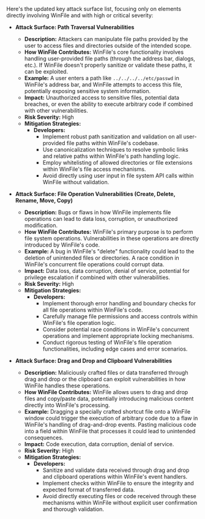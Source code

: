 Here's the updated key attack surface list, focusing only on elements directly involving WinFile and with high or critical severity:

*   **Attack Surface: Path Traversal Vulnerabilities**
    *   **Description:** Attackers can manipulate file paths provided by the user to access files and directories outside of the intended scope.
    *   **How WinFile Contributes:** WinFile's core functionality involves handling user-provided file paths (through the address bar, dialogs, etc.). If WinFile doesn't properly sanitize or validate these paths, it can be exploited.
    *   **Example:** A user enters a path like `../../../../etc/passwd` in WinFile's address bar, and WinFile attempts to access this file, potentially exposing sensitive system information.
    *   **Impact:** Unauthorized access to sensitive files, potential data breaches, or even the ability to execute arbitrary code if combined with other vulnerabilities.
    *   **Risk Severity:** High
    *   **Mitigation Strategies:**
        *   **Developers:**
            *   Implement robust path sanitization and validation on all user-provided file paths within WinFile's codebase.
            *   Use canonicalization techniques to resolve symbolic links and relative paths within WinFile's path handling logic.
            *   Employ whitelisting of allowed directories or file extensions within WinFile's file access mechanisms.
            *   Avoid directly using user input in file system API calls within WinFile without validation.

*   **Attack Surface: File Operation Vulnerabilities (Create, Delete, Rename, Move, Copy)**
    *   **Description:** Bugs or flaws in how WinFile implements file operations can lead to data loss, corruption, or unauthorized modification.
    *   **How WinFile Contributes:** WinFile's primary purpose is to perform file system operations. Vulnerabilities in these operations are directly introduced by WinFile's code.
    *   **Example:** A bug in WinFile's "delete" functionality could lead to the deletion of unintended files or directories. A race condition in WinFile's concurrent file operations could corrupt data.
    *   **Impact:** Data loss, data corruption, denial of service, potential for privilege escalation if combined with other vulnerabilities.
    *   **Risk Severity:** High
    *   **Mitigation Strategies:**
        *   **Developers:**
            *   Implement thorough error handling and boundary checks for all file operations within WinFile's code.
            *   Carefully manage file permissions and access controls within WinFile's file operation logic.
            *   Consider potential race conditions in WinFile's concurrent operations and implement appropriate locking mechanisms.
            *   Conduct rigorous testing of WinFile's file operation functionalities, including edge cases and error scenarios.

*   **Attack Surface: Drag and Drop and Clipboard Vulnerabilities**
    *   **Description:**  Maliciously crafted files or data transferred through drag and drop or the clipboard can exploit vulnerabilities in how WinFile handles these operations.
    *   **How WinFile Contributes:** WinFile allows users to drag and drop files and copy/paste data, potentially introducing malicious content directly into WinFile's processing.
    *   **Example:** Dragging a specially crafted shortcut file onto a WinFile window could trigger the execution of arbitrary code due to a flaw in WinFile's handling of drag-and-drop events. Pasting malicious code into a field within WinFile that processes it could lead to unintended consequences.
    *   **Impact:** Code execution, data corruption, denial of service.
    *   **Risk Severity:** High
    *   **Mitigation Strategies:**
        *   **Developers:**
            *   Sanitize and validate data received through drag and drop and clipboard operations within WinFile's event handlers.
            *   Implement checks within WinFile to ensure the integrity and expected format of transferred data.
            *   Avoid directly executing files or code received through these mechanisms within WinFile without explicit user confirmation and thorough validation.